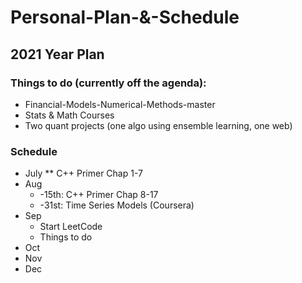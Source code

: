 # Personal-Plan-&-Schedule


## 2021 Year Plan

### Things to do (currently off the agenda):
* Financial-Models-Numerical-Methods-master
* Stats & Math Courses
* Two quant projects (one algo using ensemble learning, one web)

### Schedule
* July
** C++ Primer Chap 1-7 
* Aug
  * -15th: C++ Primer Chap 8-17
  * -31st: Time Series Models (Coursera) 
* Sep
  * Start LeetCode 
  * Things to do
* Oct
* Nov
* Dec

